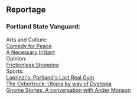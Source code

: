 <!-- ---
layout: page
title: Reportage
permalink: /reportage/
tags: reportage
--- -->
<h2>Reportage</h2>

<h3>Portland State Vanguard:</h3>

Arts and Culture:
<br>
<a href="https://psuvanguard.com/comedy-for-peace/">Comedy for Peace</a>
<br>
<a href="https://psuvanguard.com/a-necessary-irritant/">A Necessary Irritant</a>
<br>
Opinion:
<br>
<a href="https://psuvanguard.com/frictionless-shopping-amazon-goes-full-dystopian/">Frictionless Shopping</a>
<br>
Sports:
<br>
<a href="https://psuvanguard.com/the-last-real-gym/">Loprinzi's: Portland's Last Real Gym</a>
<br>
<a href="https://psuvanguard.com/cybertruck-2077-elon-musk-embraces-dystopia-with-new-truck/">The Cybertruck: Utopia by way of Dystopia</a>
<br>
<a href="https://psuvanguard.com/a-conversation-with-ander-monson/">Gnome Stories: A conversation with Ander Monson</a>
